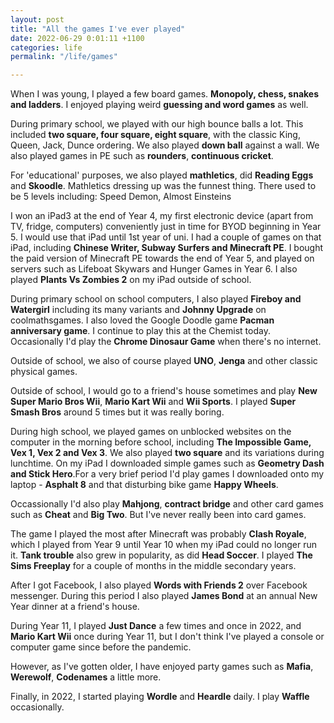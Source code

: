 ```yaml
---
layout: post
title: "All the games I've ever played"
date: 2022-06-29 0:01:11 +1100
categories: life
permalink: "/life/games"

---
```


When I was young, I played a few board games. **Monopoly, chess, snakes and ladders**. I enjoyed playing weird **guessing and word games** as well.

During primary school, we played with our high bounce balls a lot. This included **two square, four square, eight square**, with the classic King, Queen, Jack, Dunce ordering. We also played **down ball** against a wall. We also played games in PE such as **rounders**, **continuous cricket**.

For 'educational' purposes, we also played **mathletics**, did **Reading Eggs** and **Skoodle**. Mathletics dressing up was the funnest thing. There used to be 5 levels including: Speed Demon, Almost Einsteins

I won an iPad3 at the end of Year 4, my first electronic device (apart from TV, fridge, computers) conveniently just in time for BYOD beginning in Year 5. I would use that iPad until 1st year of uni. I had a couple of games on that iPad, including **Chinese Writer, Subway Surfers and Minecraft PE**. I bought the paid version of Minecraft PE towards the end of Year 5, and played on servers such as Lifeboat Skywars and Hunger Games in Year 6. I also played **Plants Vs Zombies 2** on my iPad outside of school.

During primary school on school computers, I also played **Fireboy and Watergirl** including its many variants and **Johnny Upgrade** on coolmathsgames. I also loved the Google Doodle game **Pacman anniversary game**. I continue to play this at the Chemist today. Occasionally I'd play the **Chrome Dinosaur Game** when there's no internet.

Outside of school, we also of course played **UNO**, **Jenga** and other classic physical games.

Outside of school, I would go to a friend's house sometimes and play **New Super Mario Bros Wii**, **Mario Kart Wii** and **Wii Sports**. I played **Super Smash Bros** around 5 times but it was really boring. 

During high school, we played games on unblocked websites on the computer in the morning before school, including **The Impossible Game, Vex 1, Vex 2 and Vex 3**. We also played **two square** and its variations during lunchtime. On my iPad I downloaded simple games such as **Geometry Dash and Stick Hero**.For a very brief period I'd play games I downloaded onto my laptop - **Asphalt 8** and that disturbing bike game **Happy Wheels**.

Occassionally I'd also play **Mahjong**, **contract bridge** and other card games such as **Cheat** and **Big Two**. But I've never really been into card games.

The game I played the most after Minecraft was probably **Clash Royale**, which I played from Year 9 until Year 10 when my iPad could no longer run it. **Tank trouble** also grew in popularity, as did **Head Soccer**. I played **The Sims Freeplay** for a couple of months in the middle secondary years.

After I got Facebook, I also played **Words with Friends 2** over Facebook messenger. During this period I also played **James Bond** at an annual New Year dinner at a friend's house.

During Year 11, I played **Just Dance** a few times and once in 2022, and **Mario Kart Wii** once during Year 11, but I don't think I've played a console or computer game since before the pandemic.

However, as I've gotten older, I have enjoyed party games such as **Mafia**, **Werewolf**, **Codenames** a little more.

Finally, in 2022, I started playing **Wordle** and **Heardle** daily. I play **Waffle** occasionally.